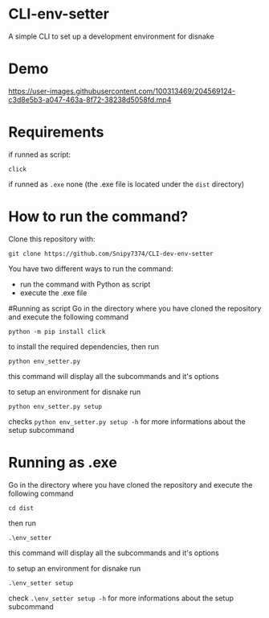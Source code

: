 # CLI-env-setter

A simple CLI to set up a development environment for disnake

# Demo

https://user-images.githubusercontent.com/100313469/204569124-c3d8e5b3-a047-463a-8f72-38238d5058fd.mp4

# Requirements
if runned as script:
```
click
```

if runned as `.exe` none (the .exe file is located under the `dist` directory)

# How to run the command?
Clone this repository with:
```
git clone https://github.com/Snipy7374/CLI-dev-env-setter
```
You have two different ways to run the command:
- run the command with Python as script
- execute the .exe file

#Running as script
Go in the directory where you have cloned the repository and execute the following command
```
python -m pip install click
```
to install the required dependencies, then run
```
python env_setter.py
```
this command will display all the subcommands and it's options

to setup an environment for disnake run
```
python env_setter.py setup
```
checks `python env_setter.py setup -h` for more informations about the setup subcommand

# Running as .exe
Go in the directory where you have cloned the repository and execute the following command
```
cd dist
```
then run
```
.\env_setter
```
this command will display all the subcommands and it's options

to setup an environment for disnake run
```
.\env_setter setup
```
check `.\env_setter setup -h` for more informations about the setup subcommand
